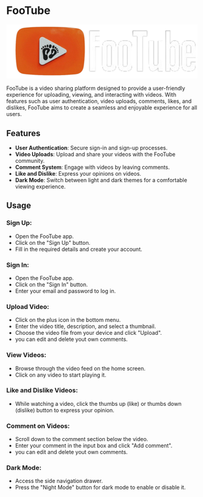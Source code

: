 # FooTube

![FooTube Icon](app/src/main/res/drawable/logodark.png)

FooTube is a video sharing platform designed to provide a user-friendly experience for uploading, viewing, and interacting with videos. With features such as user authentication, video uploads, comments, likes, and dislikes, FooTube aims to create a seamless and enjoyable experience for all users.

## Features

- **User Authentication**: Secure sign-in and sign-up processes.
- **Video Uploads**: Upload and share your videos with the FooTube community.
- **Comment System**: Engage with videos by leaving comments.
- **Like and Dislike**: Express your opinions on videos.
- **Dark Mode**: Switch between light and dark themes for a comfortable viewing experience.

## Usage
### Sign Up:

- Open the FooTube app.
- Click on the "Sign Up" button.
- Fill in the required details and create your account.
### Sign In:

- Open the FooTube app.
- Click on the "Sign In" button.
- Enter your email and password to log in.
### Upload Video:

- Click on the plus icon in the bottom menu.
- Enter the video title, description, and select a thumbnail.
- Choose the video file from your device and click "Upload".
- you can edit and delete yout own comments.

### View Videos:

- Browse through the video feed on the home screen.
- Click on any video to start playing it.
### Like and Dislike Videos:

- While watching a video, click the thumbs up (like) or thumbs down (dislike) button to express your opinion.
### Comment on Videos:

- Scroll down to the comment section below the video.
- Enter your comment in the input box and click "Add comment".
- you can edit and delete yout own comments.
### Dark Mode:

- Access the side navigation drawer.
- Press the "Night Mode" button for dark mode to enable or disable it.
